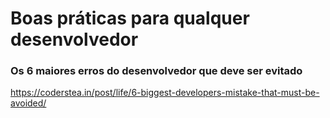 # Boas práticas para qualquer desenvolvedor

### Os 6 maiores erros do desenvolvedor que deve ser evitado

https://coderstea.in/post/life/6-biggest-developers-mistake-that-must-be-avoided/